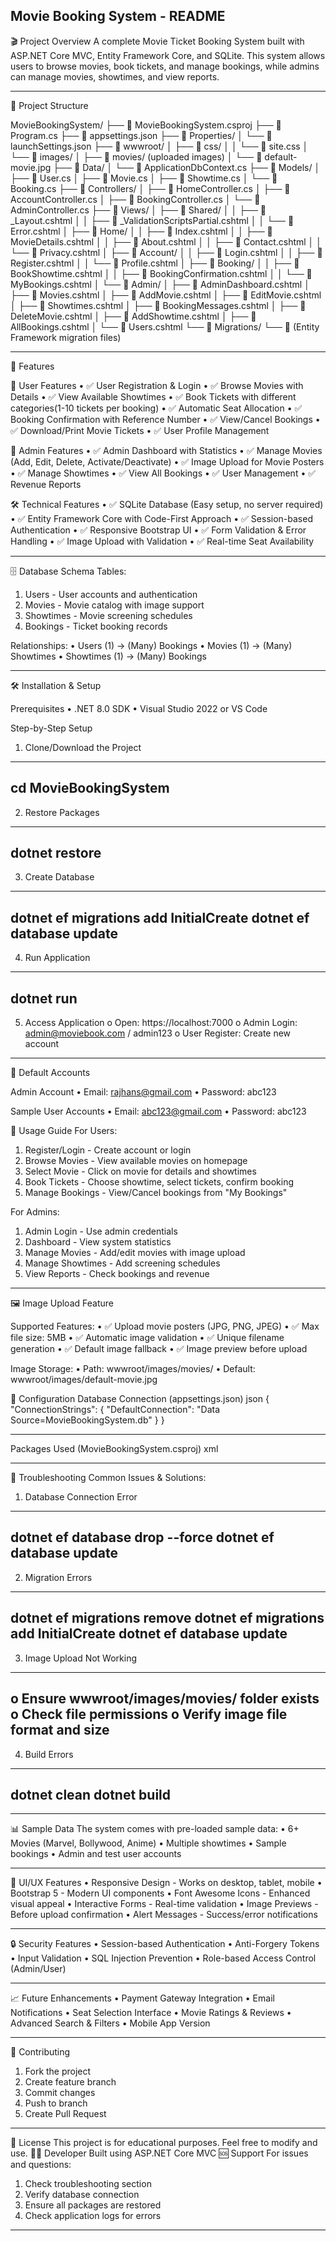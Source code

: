 Movie Booking System - README
---------------------------------------------------------------------------------
🎬 Project Overview
A complete Movie Ticket Booking System built with ASP.NET Core MVC, Entity Framework Core, and SQLite. This system allows users to browse movies, book tickets, and manage bookings, while admins can manage movies, showtimes, and view reports.

---------------------------------------------------------------------------------
📁 Project Structure

MovieBookingSystem/
├── 📄 MovieBookingSystem.csproj
├── 📄 Program.cs
├── 📄 appsettings.json
├── 📂 Properties/
│   └── 📄 launchSettings.json
├── 📂 wwwroot/
│   ├── 📂 css/
│   │   └── 📄 site.css
│   └── 📂 images/
│       ├── 📂 movies/ (uploaded images)
│       └── 📄 default-movie.jpg
├── 📂 Data/
│   └── 📄 ApplicationDbContext.cs
├── 📂 Models/
│   ├── 📄 User.cs
│   ├── 📄 Movie.cs
│   ├── 📄 Showtime.cs
│   └── 📄 Booking.cs
├── 📂 Controllers/
│   ├── 📄 HomeController.cs
│   ├── 📄 AccountController.cs
│   ├── 📄 BookingController.cs
│   └── 📄 AdminController.cs
├── 📂 Views/
│   ├── 📂 Shared/
│   │   ├── 📄 _Layout.cshtml
│   │   ├── 📄 _ValidationScriptsPartial.cshtml
│   │   └── 📄 Error.cshtml
│   ├── 📂 Home/
│   │   ├── 📄 Index.cshtml
│   │   ├── 📄 MovieDetails.cshtml
│   │   ├── 📄 About.cshtml
│   │   ├── 📄 Contact.cshtml
│   │   └── 📄 Privacy.cshtml
│   ├── 📂 Account/
│   │   ├── 📄 Login.cshtml
│   │   ├── 📄 Register.cshtml
│   │   └── 📄 Profile.cshtml
│   ├── 📂 Booking/
│   │   ├── 📄 BookShowtime.cshtml
│   │   ├── 📄 BookingConfirmation.cshtml
│   │   └── 📄 MyBookings.cshtml
│   └── 📂 Admin/
│       ├── 📄 AdminDashboard.cshtml
│       ├── 📄 Movies.cshtml
│       ├── 📄 AddMovie.cshtml
│       ├── 📄 EditMovie.cshtml
│       ├── 📄 Showtimes.cshtml
│       ├── 📄 BookingMessages.cshtml
│       ├── 📄 DeleteMovie.cshtml
│       ├── 📄 AddShowtime.cshtml
│       ├── 📄 AllBookings.cshtml
│       └── 📄 Users.cshtml
└── 📂 Migrations/
    └── 📄 (Entity Framework migration files)


---------------------------------------------------------------------------------
🚀 Features

👥 User Features
•	✅ User Registration & Login
•	✅ Browse Movies with Details
•	✅ View Available Showtimes
•	✅ Book Tickets with different categories(1-10 tickets per booking)
•	✅ Automatic Seat Allocation
•	✅ Booking Confirmation with Reference Number
•	✅ View/Cancel Bookings
•	✅ Download/Print Movie Tickets
•	✅ User Profile Management

🎯 Admin Features
•	✅ Admin Dashboard with Statistics
•	✅ Manage Movies (Add, Edit, Delete, Activate/Deactivate)
•	✅ Image Upload for Movie Posters
•	✅ Manage Showtimes
•	✅ View All Bookings
•	✅ User Management
•	✅ Revenue Reports

🛠️ Technical Features
•	✅ SQLite Database (Easy setup, no server required)
•	✅ Entity Framework Core with Code-First Approach
•	✅ Session-based Authentication
•	✅ Responsive Bootstrap UI
•	✅ Form Validation & Error Handling
•	✅ Image Upload with Validation
•	✅ Real-time Seat Availability

---------------------------------------------------------------------------------
🗄️ Database Schema
Tables:
1.	Users - User accounts and authentication
2.	Movies - Movie catalog with image support
3.	Showtimes - Movie screening schedules
4.	Bookings - Ticket booking records

Relationships:
•	Users (1) → (Many) Bookings
•	Movies (1) → (Many) Showtimes
•	Showtimes (1) → (Many) Bookings

---------------------------------------------------------------------------------
🛠️ Installation & Setup

Prerequisites
•	.NET 8.0 SDK
•	Visual Studio 2022 or VS Code

Step-by-Step Setup

1.	Clone/Download the Project
--------------------------------------
cd MovieBookingSystem
--------------------------------------

2.	Restore Packages
--------------------------------------
dotnet restore
--------------------------------------

3.	Create Database
--------------------------------------
dotnet ef migrations add InitialCreate
dotnet ef database update
--------------------------------------
4.	Run Application
--------------------------------------
dotnet run
--------------------------------------

5.	Access Application
o	Open: https://localhost:7000
o	Admin Login: admin@moviebook.com / admin123
o	User Register: Create new account


---------------------------------------------------------------------------------
🔑 Default Accounts

Admin Account
•	Email: rajhans@gmail.com
•	Password: abc123

Sample User Accounts
•	Email: abc123@gmail.com
•	Password: abc123

📱 Usage Guide
For Users:
1.	Register/Login - Create account or login
2.	Browse Movies - View available movies on homepage
3.	Select Movie - Click on movie for details and showtimes
4.	Book Tickets - Choose showtime, select tickets, confirm booking
5.	Manage Bookings - View/Cancel bookings from "My Bookings"

For Admins:
1.	Admin Login - Use admin credentials
2.	Dashboard - View system statistics
3.	Manage Movies - Add/edit movies with image upload
4.	Manage Showtimes - Add screening schedules
5.	View Reports - Check bookings and revenue

---------------------------------------------------------------------------------
🖼️ Image Upload Feature

Supported Features:
•	✅ Upload movie posters (JPG, PNG, JPEG)
•	✅ Max file size: 5MB
•	✅ Automatic image validation
•	✅ Unique filename generation
•	✅ Default image fallback
•	✅ Image preview before upload

Image Storage:
•	Path: wwwroot/images/movies/
•	Default: wwwroot/images/default-movie.jpg

🔧 Configuration
Database Connection (appsettings.json)
json
{
  "ConnectionStrings": {
    "DefaultConnection": "Data Source=MovieBookingSystem.db"
  }
}

---------------------------------------------------------------------------------
Packages Used (MovieBookingSystem.csproj)
xml
<PackageReference Include="Microsoft.EntityFrameworkCore.Sqlite" Version="8.0.0" />
<PackageReference Include="Microsoft.EntityFrameworkCore.Design" Version="8.0.0" />
<PackageReference Include="Microsoft.EntityFrameworkCore.Tools" Version="8.0.0" />

---------------------------------------------------------------------------------
🐛 Troubleshooting
Common Issues & Solutions:
1.	Database Connection Error
-------------------------------------
dotnet ef database drop --force
dotnet ef database update
-------------------------------------

2.	Migration Errors
-------------------------------------
dotnet ef migrations remove
dotnet ef migrations add InitialCreate
dotnet ef database update
-------------------------------------

3.	Image Upload Not Working
-------------------------------------
o	Ensure wwwroot/images/movies/ folder exists
o	Check file permissions
o	Verify image file format and size
-------------------------------------

4.	Build Errors
-------------------------------------
dotnet clean
dotnet build
-------------------------------------


---------------------------------------------------------------------------------
📊 Sample Data
The system comes with pre-loaded sample data:
•	6+ Movies (Marvel, Bollywood, Anime)
•	Multiple showtimes
•	Sample bookings
•	Admin and test user accounts


---------------------------------------------------------------------------------
🎨 UI/UX Features
•	Responsive Design - Works on desktop, tablet, mobile
•	Bootstrap 5 - Modern UI components
•	Font Awesome Icons - Enhanced visual appeal
•	Interactive Forms - Real-time validation
•	Image Previews - Before upload confirmation
•	Alert Messages - Success/error notifications


---------------------------------------------------------------------------------
🔒 Security Features
•	Session-based Authentication
•	Anti-Forgery Tokens
•	Input Validation
•	SQL Injection Prevention
•	Role-based Access Control (Admin/User)


---------------------------------------------------------------------------------
📈 Future Enhancements
•	Payment Gateway Integration
•	Email Notifications
•	Seat Selection Interface
•	Movie Ratings & Reviews
•	Advanced Search & Filters
•	Mobile App Version


---------------------------------------------------------------------------------
🤝 Contributing
1.	Fork the project
2.	Create feature branch
3.	Commit changes
4.	Push to branch
5.	Create Pull Request

---------------------------------------------------------------------------------
📄 License
This project is for educational purposes. Feel free to modify and use.
👨‍💻 Developer
Built using ASP.NET Core MVC
🆘 Support
For issues and questions:
1.	Check troubleshooting section
2.	Verify database connection
3.	Ensure all packages are restored
4.	Check application logs for errors
________________________________________